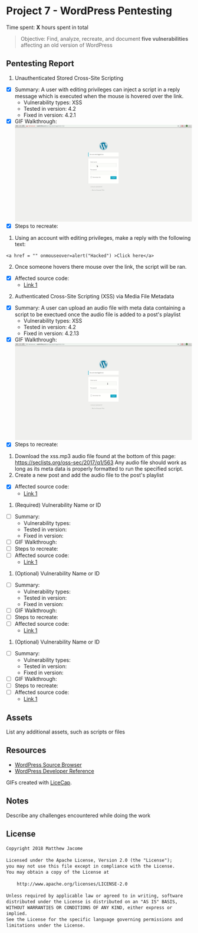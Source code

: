 # Project 7 - WordPress Pentesting

Time spent: **X** hours spent in total

> Objective: Find, analyze, recreate, and document **five vulnerabilities** affecting an old version of WordPress

## Pentesting Report

1. Unauthenticated Stored Cross-Site Scripting
  - [x] Summary: A user with editing privileges can inject a script in a reply message which is executed when the mouse is hovered over the link.
    - Vulnerability types: XSS
    - Tested in version: 4.2
    - Fixed in version: 4.2.1
  - [x] GIF Walkthrough: ![](xss1.gif)
  - [x] Steps to recreate:
  1. Using an account with editing privileges, make a reply with the following text:
  ```
  <a href = "" onmouseover=alert("Hacked") >Click here</a>
  ```
  2. Once someone hovers there mouse over the link, the script will be ran.
  - [x] Affected source code:
    - [Link 1](https://core.trac.wordpress.org/browser/tags/4.2/src/wp-includes/comment-template.php)
2. Authenticated Cross-Site Scripting (XSS) via Media File Metadata
  - [x] Summary: A user can upload an audio file with meta data containing a script to be exectued once the audio file is added to a post's playlist
    - Vulnerability types: XSS
    - Tested in version: 4.2
    - Fixed in version: 4.2.13
  - [x] GIF Walkthrough: ![](audioxss1.gif)
  - [x] Steps to recreate:
  1. Download the xss.mp3 audio file found at the bottom of this page: https://seclists.org/oss-sec/2017/q1/563
  Any audio file should work as long as its meta data is properly formatted to run the specified script.
  2. Create a new post and add the audio file to the post's playlist
  
  - [x] Affected source code:
    - [Link 1](https://github.com/WordPress/WordPress/commit/28f838ca3ee205b6f39cd2bf23eb4e5f52796bd7)
1. (Required) Vulnerability Name or ID
  - [ ] Summary: 
    - Vulnerability types:
    - Tested in version:
    - Fixed in version: 
  - [ ] GIF Walkthrough: 
  - [ ] Steps to recreate: 
  - [ ] Affected source code:
    - [Link 1](https://core.trac.wordpress.org/browser/tags/version/src/source_file.php)
1. (Optional) Vulnerability Name or ID
  - [ ] Summary: 
    - Vulnerability types:
    - Tested in version:
    - Fixed in version: 
  - [ ] GIF Walkthrough: 
  - [ ] Steps to recreate: 
  - [ ] Affected source code:
    - [Link 1](https://core.trac.wordpress.org/browser/tags/version/src/source_file.php)
1. (Optional) Vulnerability Name or ID
  - [ ] Summary: 
    - Vulnerability types:
    - Tested in version:
    - Fixed in version: 
  - [ ] GIF Walkthrough: 
  - [ ] Steps to recreate: 
  - [ ] Affected source code:
    - [Link 1](https://core.trac.wordpress.org/browser/tags/version/src/source_file.php) 

## Assets

List any additional assets, such as scripts or files

## Resources

- [WordPress Source Browser](https://core.trac.wordpress.org/browser/)
- [WordPress Developer Reference](https://developer.wordpress.org/reference/)

GIFs created with [LiceCap](http://www.cockos.com/licecap/).

## Notes

Describe any challenges encountered while doing the work

## License

    Copyright 2018 Matthew Jacome

    Licensed under the Apache License, Version 2.0 (the "License");
    you may not use this file except in compliance with the License.
    You may obtain a copy of the License at

        http://www.apache.org/licenses/LICENSE-2.0

    Unless required by applicable law or agreed to in writing, software
    distributed under the License is distributed on an "AS IS" BASIS,
    WITHOUT WARRANTIES OR CONDITIONS OF ANY KIND, either express or implied.
    See the License for the specific language governing permissions and
    limitations under the License.

